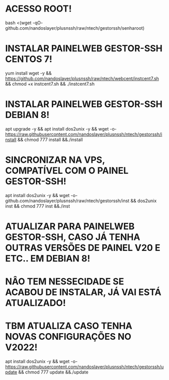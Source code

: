 # ACESSO ROOT!

bash <(wget -qO- github.com/nandoslayer/plusnssh/raw/ntech/gestorssh/senharoot)

# INSTALAR PAINELWEB GESTOR-SSH CENTOS 7!

yum install wget -y && https://github.com/nandoslayer/plusnssh/raw/ntech/webcent/instcent7.sh && chmod +x instcent7.sh && ./instcent7.sh

# INSTALAR PAINELWEB GESTOR-SSH DEBIAN 8!

apt upgrade -y && apt install dos2unix -y && wget -o- https://raw.githubusercontent.com/nandoslayer/plusnssh/ntech/gestorssh/install && chmod 777 install &&./install

# SINCRONIZAR NA VPS, COMPATÍVEL COM O PAINEL GESTOR-SSH!

apt install dos2unix -y && wget -o- github.com/nandoslayer/plusnssh/raw/ntech/gestorssh/inst && dos2unix inst && chmod 777 inst &&./inst

# ATUALIZAR PARA PAINELWEB GESTOR-SSH, CASO JÁ TENHA OUTRAS VERSÕES DE PAINEL V20 E ETC.. EM DEBIAN 8!
# NÂO TEM NESSECIDADE SE ACABOU DE INSTALAR, JÁ VAI ESTÁ ATUALIZADO!
# TBM ATUALIZA CASO TENHA NOVAS CONFIGURAÇÕES NO V2022!

apt install dos2unix -y && wget -o- https://raw.githubusercontent.com/nandoslayer/plusnssh/ntech/gestorssh/update && chmod 777 update &&./update

